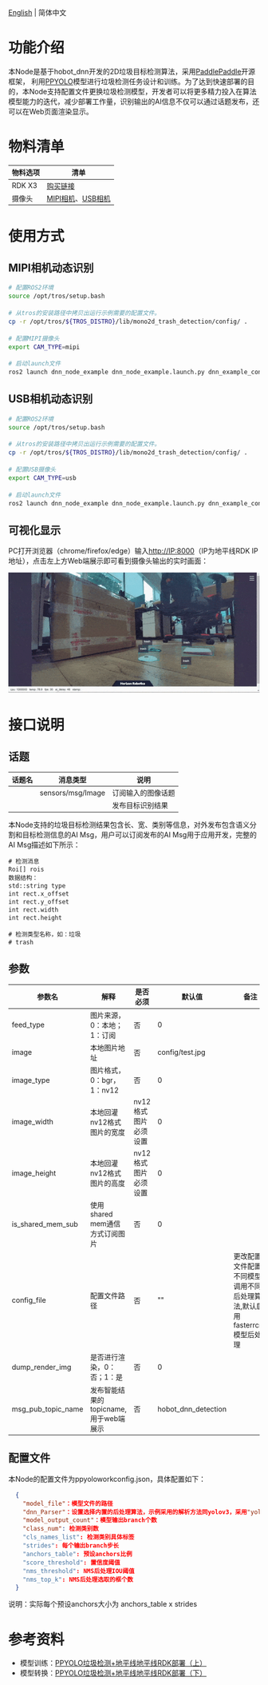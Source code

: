 [English](./README.md) | 简体中文

# 功能介绍

本Node是基于hobot_dnn开发的2D垃圾目标检测算法，采用[PaddlePaddle](https://github.com/PaddlePaddle/PaddleDetection.git)开源框架， 利用[PPYOLO](https://github.com/PaddlePaddle/PaddleDetection/tree/release/2.5)模型进行垃圾检测任务设计和训练。为了达到快速部署的目的，本Node支持配置文件更换垃圾检测模型，开发者可以将更多精力投入在算法模型能力的迭代，减少部署工作量，识别输出的AI信息不仅可以通过话题发布，还可以在Web页面渲染显示。



# 物料清单
| 物料选项    | 清单      |
| ------- | ------------ |
| RDK X3  | [购买链接](https://developer.horizon.ai/sunrise) |
| 摄像头 | [MIPI相机](https://github.com/HorizonRDK/hobot_mipi_cam)、[USB相机](https://github.com/HorizonRDK/hobot_usb_cam) |



# 使用方式

## MIPI相机动态识别

```bash
# 配置ROS2环境
source /opt/tros/setup.bash

# 从tros的安装路径中拷贝出运行示例需要的配置文件。
cp -r /opt/tros/${TROS_DISTRO}/lib/mono2d_trash_detection/config/ .

# 配置MIPI摄像头
export CAM_TYPE=mipi

# 启动launch文件
ros2 launch dnn_node_example dnn_node_example.launch.py dnn_example_config_file:=config/ppyoloworkconfig.json dnn_example_msg_pub_topic_name:=ai_msg_mono2d_trash_detection dnn_example_image_width:=1920 dnn_example_image_height:=1080
```



## USB相机动态识别



```bash
# 配置ROS2环境
source /opt/tros/setup.bash

# 从tros的安装路径中拷贝出运行示例需要的配置文件。
cp -r /opt/tros/${TROS_DISTRO}/lib/mono2d_trash_detection/config/ .

# 配置USB摄像头
export CAM_TYPE=usb

# 启动launch文件
ros2 launch dnn_node_example dnn_node_example.launch.py dnn_example_config_file:=config/ppyoloworkconfig.json dnn_example_msg_pub_topic_name:=ai_msg_mono2d_trash_detection dnn_example_image_width:=1920 dnn_example_image_height:=1080
```



## 可视化显示

PC打开浏览器（chrome/firefox/edge）输入[http://IP:8000](http://ip:8000/)（IP为地平线RDK IP地址），点击左上方Web端展示即可看到摄像头输出的实时画面：

![realtime](image/realtime.gif)



# 接口说明

## 话题
| 话题名 | 消息类型          | 说明               |
| ------ | ----------------- | ------------------ |
|        | sensors/msg/Image | 订阅输入的图像话题 |
|        |                   | 发布目标识别结果   |

本Node支持的垃圾目标检测结果包含长、宽、类别等信息，对外发布包含语义分割和目标检测信息的AI Msg，用户可以订阅发布的AI Msg用于应用开发，完整的AI Msg描述如下所示：

````
# 检测消息
Roi[] rois
数据结构：
std::string type
int rect.x_offset
int rect.y_offset
int rect.width
int rect.height

# 检测类型名称，如：垃圾
# trash
````



## 参数

| 参数名             | 解释                                  | 是否必须             | 默认值              | 备注                                                                    |
| ------------------ | ------------------------------------- | -------------------- | ------------------- | ----------------------------------------------------------------------- |
| feed_type          | 图片来源，0：本地；1：订阅            | 否                   | 0                   |                                                                         |
| image              | 本地图片地址                          | 否                   | config/test.jpg     |                                                                         |
| image_type         | 图片格式，0：bgr，1：nv12             | 否                   | 0                   |                                                                         |
| image_width        | 本地回灌nv12格式图片的宽度            | nv12格式图片必须设置 | 0                   |                                                                         |
| image_height       | 本地回灌nv12格式图片的高度            | nv12格式图片必须设置 | 0                   |                                                                         |
| is_shared_mem_sub  | 使用shared mem通信方式订阅图片        | 否                   | 0                   |                                                                         |
| config_file        | 配置文件路径                          | 否                   | ""                  | 更改配置文件配置不同模型调用不同后处理算法,默认启用fasterrcnn模型后处理 |
| dump_render_img    | 是否进行渲染，0：否；1：是            | 否                   | 0                   |                                                                         |
| msg_pub_topic_name | 发布智能结果的topicname,用于web端展示 | 否                   | hobot_dnn_detection |          

## 配置文件

本Node的配置文件为ppyoloworkconfig.json，具体配置如下：

```json
  {
    "model_file"：模型文件的路径
    "dnn_Parser"：设置选择内置的后处理算法，示例采用的解析方法同yolov3，采用"yolov3"
    "model_output_count"：模型输出branch个数
	"class_num": 检测类别数
	"cls_names_list": 检测类别具体标签
	"strides": 每个输出branch步长
	"anchors_table": 预设anchors比例
	"score_threshold": 置信度阈值
	"nms_threshold": NMS后处理IOU阈值
	"nms_top_k": NMS后处理选取的框个数
  }
```

说明：实际每个预设anchors大小为 anchors_table x strides



# 参考资料

- 模型训练：[PPYOLO垃圾检测+地平线地平线RDK部署（上）](https://aistudio.baidu.com/aistudio/projectdetail/4606468?contributionType=1)
- 模型转换：[PPYOLO垃圾检测+地平线地平线RDK部署（下）](https://aistudio.baidu.com/aistudio/projectdetail/4754526?contributionType=1)
